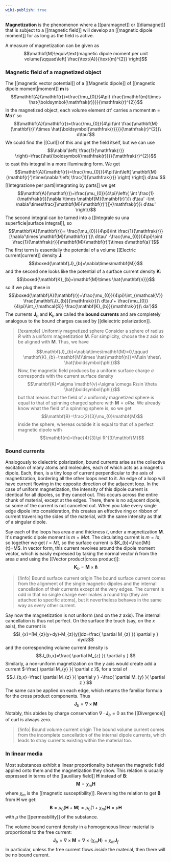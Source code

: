 ```yaml
---
wiki-publish: true
---
```

**Magnetization** is the phenomenon where a [[paramagnet]] or [[diamagnet]] that is subject to a [[magnetic field]] will develop an [[magnetic dipole moment]] for as long as the field is active.

A measure of magnetization can be given as
$$\mathbf{M}\equiv\text{magnetic dipole moment per unit volume}\qquad\left[ \frac{\text{A}}{\text{m}^{2}} \right]$$
### Magnetic field of a magnetized object
The [[magnetic vector potential]] of a [[Magnetic dipole]] of [[magnetic dipole moment|moment]] $\mathbf{m}$ is
$$\mathbf{A}(\mathbf{r})=\frac{\mu_{0}}{4\pi} \frac{\mathbf{m}\times \hat{\boldsymbol{\mathfrak{r}}}}{\mathfrak{r}^{2}}$$
In the magnetized object, each volume element $d\tau'$ carries a moment $\mathbf{m}=\mathbf{M}d\tau'$ so
$$\mathbf{A}(\mathbf{r})=\frac{\mu_{0}}{4\pi}\int \frac{\mathbf{M}(\mathbf{r}')\times \hat{\boldsymbol{\mathfrak{r}}}}{\mathfrak{r}^{2}}\ d\tau'$$
We could find the [[Curl]] of this and get the field itself, but we can use
$$\nabla'\left( \frac{1}{\mathfrak{r}} \right)=\frac{\hat{\boldsymbol{\mathfrak{r}}}}{\mathfrak{r}^{2}}$$
to cast this integral in a more illuminating form. We get
$$\mathbf{A}(\mathbf{r})=\frac{\mu_{0}}{4\pi}\int\left[ \mathbf{M}(\mathbf{r}')\times\nabla'\left( \frac{1}{\mathfrak{r}} \right) \right]\ d\tau'$$
[[Integrazione per parti|Integrating by parts]] we get
$$\mathbf{A}(\mathbf{r})=\frac{\mu_{0}}{4\pi}\left\{ \int \frac{1}{\mathfrak{r}}[\nabla'\times \mathbf{M}(\mathbf{r}')]\ d\tau' -\int \nabla'\times\frac{[\mathbf{M}(\mathbf{r}')]}{\mathfrak{r}}\ d\tau' \right\}$$
The second integral can be turned into a [[Integrale su una superficie|surface integral]], so
$$\mathbf{A}(\mathbf{r})= \frac{\mu_{0}}{4\pi}\int \frac{1}{\mathfrak{r}}[\nabla'\times \mathbf{M}(\mathbf{r}')]\ d\tau' -\frac{\mu_{0}}{4\pi}\oint \frac{1}{\mathfrak{r}}[\mathbf{M}(\mathbf{r}')\times d\mathbf{a}']$$
The first term is essentially the potential of a volume [[Electric current|current]] density $\mathbf{J}$:
$$\boxed{\mathbf{J}_{b}=\nabla\times\mathbf{M}}$$
and the second one looks like the potential of a surface current density $\mathbf{K}$:
$$\boxed{\mathbf{K}_{b}=\mathbf{M}\times \hat{\mathbf{n}}}$$
so if we plug these in
$$\boxed{\mathbf{A}(\mathbf{r})=\frac{\mu_{0}}{4\pi}\int_{\mathcal{V}} \frac{\mathbf{J}_{b}}{\mathfrak{r}}\ d\tau'+ \frac{\mu_{0}}{4\pi}\int_{\mathcal{S}} \frac{\mathbf{K}_{b}}{\mathfrak{r}}\ da'}$$
The currents $\mathbf{J}_{b}$ and $\mathbf{K}_{b}$ are called the **bound currents** and are completely analogous to the bound charges caused by [[dielectric polarization]].

> [!example] Uniformly magnetized sphere
> Consider a sphere of radius $R$ with a uniform magnetization $\mathbf{M}$. For simplicity, choose the $z$ axis to be aligned with $\mathbf{M}$. Thus, we have
>
>$$\mathbf{J}_{b}=\nabla\times\mathbf{M}=0,\qquad \mathbf{K}_{b}=\mathbf{M}\times \hat{\mathbf{n}}=M\sin \theta\ \hat{\boldsymbol{\phi}}$$
>Now, the magnetic field produces by a uniform surface charge $\sigma$ corresponds with the current surface density
>$$\mathbf{K}=\sigma \mathbf{v}=\sigma \omega R\sin \theta \hat{\boldsymbol{\phi}}$$
>but that means that the field of a uniformly magnetized sphere is equal to that of spinning charged sphere with $\mathbf{M}=\sigma R\boldsymbol{\omega}$. We already know what the field of a spinning sphere is, so we get
>$$\mathbf{B}=\frac{2}{3}\mu_{0}\mathbf{M}$$
>inside the sphere, whereas outside it is equal to that of a perfect magnetic dipole with
>$$\mathbf{m}=\frac{4}{3}\pi R^{3}\mathbf{M}$$
### Bound currents
Analogously to dielectric polarization, bound currents arise as the collective excitation of many atoms and molecules, each of which acts as a magnetic dipole. Each, then, is a tiny loop of current perpendicular to the axis of magnetization, bordering all the other loops next to it. An edge of a loop will have current flowing in the opposite direction of the adjacent loop. In the case of uniform magnetization, the intensity of this dipole current is identical for all dipoles, so they cancel out. This occurs across the entire chunk of material, except at the edges. There, there is no adjacent dipole, so some of the current is not cancelled out. When you take every single edge dipole into consideration, this creates an effective ring or ribbon of current traversing the sides of the material, with the same intensity as that of a singular dipole.

Say each of the loops has area $a$ and thickness $t$, under a magnetization $\mathbf{M}$. It's magnetic dipole moment is $m=Mat$. The circulating current is $m=Ia$, so together we get $I=Mt$, so the surface current is $K_{b}=\frac{Mt}{t}=M$. In vector form, this current revolves around the dipole moment vector, which is easily expressed by taking the normal vector $\mathbf{\hat{n}}$ from the area $a$ and using the [[Vector product|cross product]]:
$$\mathbf{K}_{b}=\mathbf{M}\times \mathbf{\hat{n}}$$

> [!info] Bound surface current origin
> The bound surface current comes from the alignment of the single magnetic dipoles and the internal cancellation of their currents except at the very edges. The current is odd in that no single charge ever makes a round trip (they are attached to specific atoms), but it nevertheless behaves in the same way as every other current.

Say now the magnetization is not uniform (and on the $z$ axis). The internal cancellation is thus not perfect. On the surface the touch (say, on the $x$ axis), the current is
$$I_{x}=[M_{z}(y+dy)-M_{z}(y)]dz=\frac{ \partial M_{z} }{ \partial y } dydz$$
and the corresponding volume current density is
$$J_{b,x}=\frac{ \partial M_{z} }{ \partial y } $$
Similarly, a non-uniform magnetization on the $y$ axis would create add a current $-\frac{ \partial M_{y} }{ \partial z }$, for a total of
$$J_{b,x}=\frac{ \partial M_{z} }{ \partial y } -\frac{ \partial M_{y} }{ \partial z } $$
The same can be applied on each edge, which returns the familiar formula for the cross product components. Thus
$$\mathbf{J}_{b}=\nabla\times\mathbf{M}$$
Notably, this abides by charge conservation $\nabla \cdot\mathbf{J}_{b}=0$ as the [[Divergence]] of curl is always zero.

> [!info] Bound volume current origin
> The bound volume current comes from the incomplete cancellation of the internal dipole currents, which leads to stray currents existing within the material too.
### In linear media
Most substances exhibit a linear proportionality between the magnetic field applied onto them and the magnetization they show. This relation is usually expressed in terms of the [[auxiliary field]] $\mathbf{H}$ instead of $\mathbf{B}$:
$$\mathbf{M}=\chi_{m}\mathbf{H}$$
where $\chi_{m}$ is the [[magnetic susceptibility]]. Reversing the relation to get $\mathbf{B}$ from $\mathbf{H}$ we get:
$$\mathbf{B}=\mu_{0}(\mathbf{H}+\mathbf{M})=\mu_{0}(1+\chi_{m})\mathbf{H}=\mu \mathbf{H}$$
with $\mu$ the [[permeability]] of the substance.

The volume bound current density in a homogeneous linear material is proportional to the free current:
$$\mathbf{J}_{b}=\nabla\times\mathbf{M}=\nabla \times(\chi_{m}\mathbf{H})=\chi_{m}\mathbf{J}_{f}$$
In particular, unless the free current flows *inside* the material, then there will be no bound current.
